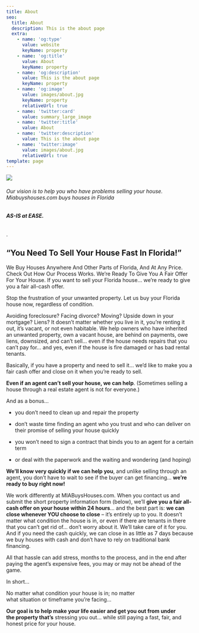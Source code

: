 ```yaml
---
title: About
seo:
  title: About
  description: This is the about page
  extra:
    - name: 'og:type'
      value: website
      keyName: property
    - name: 'og:title'
      value: About
      keyName: property
    - name: 'og:description'
      value: This is the about page
      keyName: property
    - name: 'og:image'
      value: images/about.jpg
      keyName: property
      relativeUrl: true
    - name: 'twitter:card'
      value: summary_large_image
    - name: 'twitter:title'
      value: About
    - name: 'twitter:description'
      value: This is the about page
    - name: 'twitter:image'
      value: images/about.jpg
      relativeUrl: true
template: page
---
```

![](images/2-6848e71e.png)

###### Our vision is to help you who have problems selling your house. Miabuyshouses.com buys houses in Florida

###### **AS-IS at EASE.**

.

## “You Need To Sell Your House Fast In Florida!”&#xA;

We Buy Houses Anywhere And Other Parts of Florida, And At Any Price. Check Out How Our Process Works. We’re Ready To Give You A Fair Offer For Your House.
If you want to sell your Florida house… we’re ready to give you a fair all-cash offer.

Stop the frustration of your unwanted property. Let us buy your Florida house now, regardless of condition.

Avoiding foreclosure? Facing divorce? Moving? Upside down in your mortgage? Liens? It doesn’t matter whether you live in it, you’re renting it out, it’s vacant, or not even habitable. We help owners who have inherited an unwanted property, own a vacant house, are behind on payments, owe liens, downsized, and can’t sell… even if the house needs repairs that you can’t pay for… and yes, even if the house is fire damaged or has bad rental tenants.

Basically, if you have a property and need to sell it… we’d like to make you a fair cash offer and close on it when you’re ready to sell.

**Even if an agent can’t sell your house, we can help**. (Sometimes selling a house through a real estate agent is not for everyone.)

And as a bonus…

*   you don’t need to clean up and repair the property

*   don’t waste time finding an agent who you trust and who can deliver on their promise of selling your house quickly

*   you won’t need to sign a contract that binds you to an agent for a certain term

*   or deal with the paperwork and the waiting and wondering (and hoping)

**We’ll know very quickly if we can help you**, and unlike selling through an agent, you don’t have to wait to see if the buyer can get financing… **we’re ready to buy right now!**

We work differently at MIABuysHouses.com. When you contact us and submit the short property information form (below), we’ll **give you a fair all-cash offer on your house within 24 hours**… and the best part is: **we can close whenever YOU choose to close** – it’s entirely up to you. It doesn’t matter what condition the house is in, or even if there are tenants in there that you can’t get rid of… don’t worry about it. We’ll take care of it for you. And if you need the cash quickly, we can close in as little as 7 days because we buy houses with cash and don’t have to rely on traditional bank financing. 

All that hassle can add stress, months to the process, and in the end after paying the agent’s expensive fees, you may or may not be ahead of the game.

In short…

No matter what condition your house is in; no matter what situation or timeframe you’re facing… 

**Our goal is to help make your life easier and get you out from under the property that’s** stressing you out… while still paying a fast, fair, and honest price for your house.

